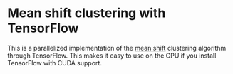 # Mean shift clustering with TensorFlow

This is a parallelized implementation of the [mean shift](https://en.wikipedia.org/wiki/Mean_shift) clustering algorithm through TensorFlow.
This makes it easy to use on the GPU if you install TensorFlow with CUDA support.
